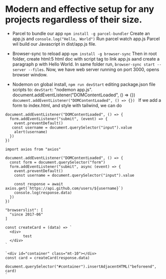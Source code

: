 # Modern and effective setup for any projects regardless of their size.

- Parcel to bundle our app
`npm install -g parcel-bundler`
 Create an app.js and `console.log("Hello, World")`
 Run parcel watch app.js
 Parcel wil build our Javascript in dist/app.js file.

- Browser-sync to reload app
`npm install -g browser-sync`
Then in root folder, create html:5 html doc with script tag to link app.js aand create a paragraph p with Hello World.
In same folder run, `browser-sync start --server --files`.
Now, we have web server running on port 3000, opens browser window.

- Nodemon on global install, `npm run devStart` editing package.json file 
scripts to: `devStart`: "nodemon app.js".
document.addEventListener("DOMContentLoaded", () => {})
`document.addEventListener("DOMContentLoaded", () => {})
`
If we add a form to index.html, and style with tailwind, we can do
```
document.addEventListener("DOMContentLoaded", () => {
  form.addEventListener("submit", (event) => {
    event.preventDefault()
   const username = document.querySelector("input").value
    alert(username)
  })
})
```
```
import axios from "axios"

document.addEventListener("DOMContentLoaded", () => {
  const form = document.querySelector("form")
  form.addEventListener("submit", async (event) => {
    event.preventDefault()
    const username = document.querySelector("input").value

    const response = await axios.get(`https://api.github.com/users/${username}`)
    console.log(response.data)
  })
})
  
"browserslist": [
  "since 2017-06"
]

const createCard = (data) => `
  <div>
		test
  </div>
`

`<div id="container" class="mt-10"></div>
const card = createCard(response.data)

document.querySelector("#container").insertAdjacentHTML("beforeend", card)
`
